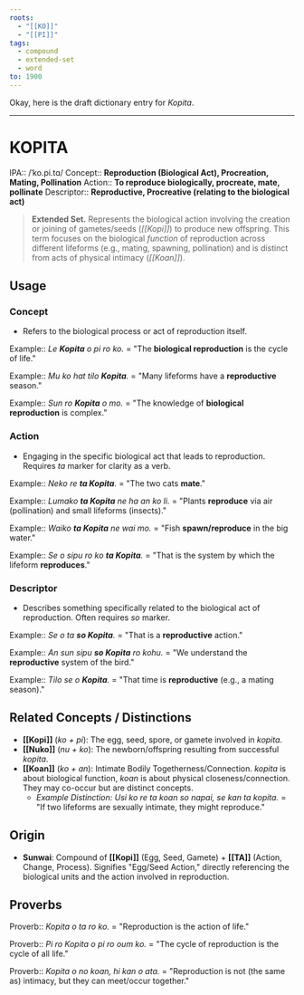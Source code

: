 ```yaml
---
roots:
  - "[[KO]]"
  - "[[PI]]"
tags:
  - compound
  - extended-set
  - word
to: 1900
---
```

Okay, here is the draft dictionary entry for *Kopita*.

---

# KOPITA

IPA::				/ˈko.pi.tɑ/
Concept::		**Reproduction (Biological Act), Procreation, Mating, Pollination**
Action::		**To reproduce biologically, procreate, mate, pollinate**
Descriptor::	**Reproductive, Procreative (relating to the biological act)**

> **Extended Set.** Represents the biological action involving the creation or joining of gametes/seeds (*[[Kopi]]*) to produce new offspring. This term focuses on the biological *function* of reproduction across different lifeforms (e.g., mating, spawning, pollination) and is distinct from acts of physical intimacy (*[[Koan]]*).

## Usage

### Concept
*   Refers to the biological process or act of reproduction itself.

Example::   *Le **Kopita** o pi ro ko.* = "The **biological reproduction** is the cycle of life."

Example::   *Mu ko hat tilo **Kopita**.* = "Many lifeforms have a **reproductive** season."

Example::   *Sun ro **Kopita** o mo.* = "The knowledge of **biological reproduction** is complex."

### Action
*   Engaging in the specific biological act that leads to reproduction. Requires *ta* marker for clarity as a verb.

Example::   *Neko re **ta Kopita**.* = "The two cats **mate**."

Example::   *Lumako **ta Kopita** ne ha an ko li.* = "Plants **reproduce** via air (pollination) and small lifeforms (insects)."

Example::   *Waiko **ta Kopita** ne wai mo.* = "Fish **spawn/reproduce** in the big water."

Example::   *Se o sipu ro ko **ta Kopita**.* = "That is the system by which the lifeform **reproduces**."

### Descriptor
*   Describes something specifically related to the biological act of reproduction. Often requires *so* marker.

Example::   *Se o ta **so Kopita**.* = "That is a **reproductive** action."

Example::   *An sun sipu **so Kopita** ro kohu.* = "We understand the **reproductive** system of the bird."

Example::   *Tilo se o **Kopita**.* = "That time is **reproductive** (e.g., a mating season)."

## Related Concepts / Distinctions
*   **[[Kopi]]** (*ko + pi*): The egg, seed, spore, or gamete involved in *kopita*.
*   **[[Nuko]]** (*nu + ko*): The newborn/offspring resulting from successful *kopita*.
*   **[[Koan]]** (*ko + an*): Intimate Bodily Togetherness/Connection. *kopita* is about biological function, *koan* is about physical closeness/connection. They may co-occur but are distinct concepts.
    *   *Example Distinction:* *Usi ko re ta koan so napai, se kan ta kopita.* = "If two lifeforms are sexually intimate, they might reproduce."

## Origin

*   **Sunwai**: Compound of **[[Kopi]]** (Egg, Seed, Gamete) + **[[TA]]** (Action, Change, Process). Signifies "Egg/Seed Action," directly referencing the biological units and the action involved in reproduction.

## Proverbs

Proverb:: *Kopita o ta ro ko.* = "Reproduction is the action of life."

Proverb:: *Pi ro Kopita o pi ro oum ko.* = "The cycle of reproduction is the cycle of all life."

Proverb:: *Kopita o no koan, hi kan o ata.* = "Reproduction is not (the same as) intimacy, but they can meet/occur together."
